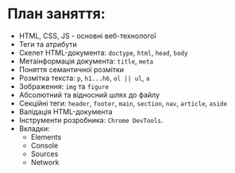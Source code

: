 # План заняття:

- HTML, CSS, JS - основні веб-технологої
- Теги та атрибути
- Cкелет HTML-документа: `doctype`, `html`, `head`, `body`
- Метаінформація документа: `title`, `meta`
- Поняття семантичної розмітки
- Розмітка текста: `p`, `h1...h6`, `ol || ul`, `a`
- Зображення: `img` та `figure`
- Абсолютний та відносний шлях до файлу
- Секційні теги: `header`, `footer`, `main`, `section`, `nav`, `article`,
  `aside`
- Валідація HTML-документа
- Інструменти розробника: `Chrome DevTools`.
- Вкладки:
  - Elements
  - Console
  - Sources
  - Network
